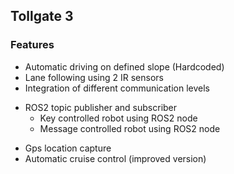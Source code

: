 ## Tollgate 3
### Features
* Automatic driving on defined slope (Hardcoded)
* Lane following using 2 IR sensors
* Integration of different communication levels 
- ROS2 topic publisher and subscriber
  - Key controlled robot using ROS2 node
  - Message controlled robot using ROS2 node
* Gps location capture 
* Automatic cruise control (improved version)

